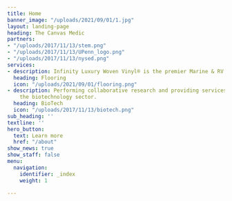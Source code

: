 ```yaml
---
title: Home
banner_image: "/uploads/2021/09/01/1.jpg"
layout: landing-page
heading: The Canvas Medic
partners:
- "/uploads/2017/11/13/stem.png"
- "/uploads/2017/11/13/UPenn_logo.png"
- "/uploads/2017/11/13/nysed.png"
services:
- description: Infinity Luxury Woven Vinyl­® is the premier Marine & RV floor covering.
  heading: Flooring
  icon: "/uploads/2021/09/01/flooring.png"
- description: Performing collaborative research and providing services to support
    the biotechnology sector.
  heading: BioTech
  icon: "/uploads/2017/11/13/biotech.png"
sub_heading: ''
textline: ''
hero_button:
  text: Learn more
  href: "/about"
show_news: true
show_staff: false
menu:
  navigation:
    identifier: _index
    weight: 1

---
```

